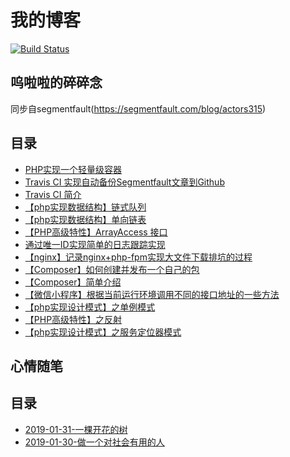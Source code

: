 # 我的博客  

[![Build Status](https://travis-ci.org/actors315/actors315.github.io.svg?branch=master)](https://travis-ci.org/actors315/actors315.github.io)  

## 呜啦啦的碎碎念  

同步自segmentfault(https://segmentfault.com/blog/actors315)  

## 目录  
- [PHP实现一个轻量级容器](/blog/markdown/PHP实现一个轻量级容器.md)
- [Travis CI 实现自动备份Segmentfault文章到Github](/blog/markdown/Travis%20CI%20实现自动备份Segmentfault文章到Github.md)
- [Travis CI 简介](/blog/markdown/Travis%20CI%20简介.md)
- [【php实现数据结构】链式队列](/blog/markdown/【php实现数据结构】链式队列.md)
- [【php实现数据结构】单向链表](/blog/markdown/【php实现数据结构】单向链表.md)
- [【PHP高级特性】ArrayAccess 接口](/blog/markdown/【PHP高级特性】ArrayAccess%20接口.md)
- [通过唯一ID实现简单的日志跟踪实现](/blog/markdown/通过唯一ID实现简单的日志跟踪实现.md)
- [【nginx】记录nginx+php-fpm实现大文件下载排坑的过程](/blog/markdown/【nginx】记录nginx+php-fpm实现大文件下载排坑的过程.md)
- [【Composer】如何创建并发布一个自己的包](/blog/markdown/【Composer】如何创建并发布一个自己的包.md)
- [【Composer】简单介绍](/blog/markdown/【Composer】简单介绍.md)
- [【微信小程序】根据当前运行环境调用不同的接口地址的一些方法](/blog/markdown/【微信小程序】根据当前运行环境调用不同的接口地址的一些方法.md)
- [【php实现设计模式】之单例模式](/blog/markdown/【php实现设计模式】之单例模式.md)
- [【PHP高级特性】之反射](/blog/markdown/【PHP高级特性】之反射.md)
- [【php实现设计模式】之服务定位器模式](/blog/markdown/【php实现设计模式】之服务定位器模式.md)


## 心情随笔  

## 目录  
- [2019-01-31-一棵开花的树](/_essay/markdown/2019-01-31-一棵开花的树.md)
- [2019-01-30-做一个对社会有用的人](/_essay/markdown/2019-01-30-做一个对社会有用的人.md)
